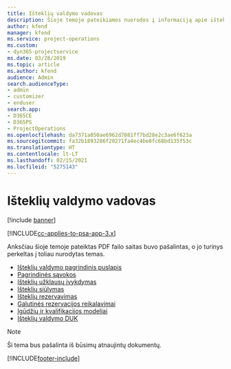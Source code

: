 ```yaml
---
title: Išteklių valdymo vadovas
description: Šioje temoje pateikiamos nuorodos į informaciją apie išteklių valdymą naudojant „Project Service Automation“
author: kfend
manager: kfend
ms.service: project-operations
ms.custom:
- dyn365-projectservice
ms.date: 03/28/2019
ms.topic: article
ms.author: kfend
audience: Admin
search.audienceType:
- admin
- customizer
- enduser
search.app:
- D365CE
- D365PS
- ProjectOperations
ms.openlocfilehash: da7371a050ae6962d7081ff7bd28e2c3ae6f623a
ms.sourcegitcommit: fa32b1893286f20271fa4ec4be8fc68bd135f53c
ms.translationtype: HT
ms.contentlocale: lt-LT
ms.lasthandoff: 02/15/2021
ms.locfileid: "5275143"
---
```

# <a name="resource-management-guide"></a>Išteklių valdymo vadovas

[!include [banner](../../includes/psa-now-project-operations.md)]

[!INCLUDE[cc-applies-to-psa-app-3.x](../../includes/cc-applies-to-psa-app-3x.md)]

Anksčiau šioje temoje pateiktas PDF failo saitas buvo pašalintas, o jo turinys perkeltas į toliau nurodytas temas.

- [Išteklių valdymo pagrindinis puslapis](../resource-management-home-page.md)
- [Pagrindinės sąvokos](../reports-key-concepts.md)
- [Išteklių užklausų įvykdymas](../resource-management-fulfill-requests.md)
- [Išteklių siūlymas](../resource-management-propose-resources.md)
- [Išteklių rezervavimas](../resource-management-book-resources-scheduleboard.md)
- [Galutinės rezervacijos reikalavimai](../resource-management-softbook-requirements.md)
- [Įgūdžių ir kvalifikacijos modeliai](../resource-management-skills-proficiency.md)
- [Išteklių valdymo DUK](../resource-management-faq.md)

> [!NOTE]
> Ši tema bus pašalinta iš būsimų atnaujintų dokumentų. 


[!INCLUDE[footer-include](../../includes/footer-banner.md)]
